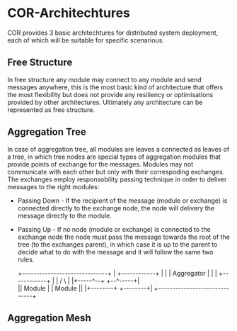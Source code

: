 # COR-Architechtures

COR provides 3 basic architechtures for distributed system deployment, each of which will be suitable for specific scenarious.

## Free Structure

In free structure any module may connect to any module and send messages anywhere, this is the most basic kind of architecture that offers the most flexibility but does not provide any resiliency or optimisations provided by other architectures. Ultimately any architecture can be represented as free structure.

## Aggregation Tree

In case of aggregation tree, all modules are leaves a connected as leaves of a tree, in which tree nodes are special types of aggregation modules that provide points of exchange for the messages. Modules may not communicate with each other but only with their correspoding exchanges. The exchanges employ responsobility passing technique in order to deliver messages to the right modules:
* Passing Down - If the recipient of the message (module or exchange) is connected directly to the exchange node, the node will delivery the message directly to the module.
* Passing Up - If no node (module or exchange) is connected to the exchange node the node must pass the message towards the root of the tree (to the exchanges parent), in which case it is up to the parent to decide what to do with the message and it will follow the same two rules.

    +------------------------------+
    |	     +------------+        |
    |	     | Aggregator |        |
    |	     +------------+        |
    |       /	           \	   |
    |+-----^--+	         +--^-----+|	
    || Module |	         | Module ||
    |+--------+	         +--------+|
    +------------------------------+

## Aggregation Mesh
